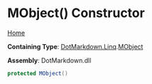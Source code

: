 # MObject\(\) Constructor

[Home](../../../../README.md)

**Containing Type**: [DotMarkdown.Linq](../../README.md)\.[MObject](../README.md)

**Assembly**: DotMarkdown\.dll

```csharp
protected MObject()
```


